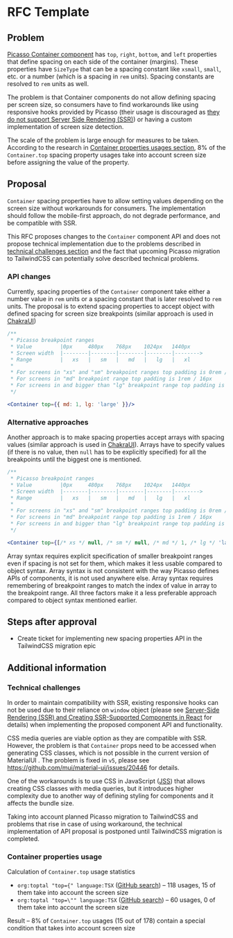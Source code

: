# RFC Template

## Problem

[Picasso Container component](https://picasso.toptal.net/?path=/story/layout-container--container) has `top`, `right`, `bottom`, and `left` properties that define spacing on each side of the container (margins). These properties have `SizeType` that can be a spacing constant like `xsmall`, `small`, etc. or a number (which is a spacing in `rem` units). Spacing constants are resolved to `rem` units as well. 

The problem is that Container components do not allow defining spacing per screen size, so consumers have to find workarounds like using responsive hooks provided by Picasso (their usage is discouraged as [they do not support Server Side Rendering (SSR)](https://toptal-core.atlassian.net/wiki/spaces/FE/pages/3326443609/Server-Side+Rendering+SSR+and+Creating+SSR-Supported+Components+in+React)) or having a custom implementation of screen size detection.

The scale of the problem is large enough for measures to be taken. According to the research in [Container properties usages section](#container-properties-usage), 8% of the `Container.top` spacing property usages take into account screen size before assigning the value of the property.

## Proposal

`Container` spacing properties have to allow setting values depending on the screen size without workarounds for consumers. The implementation should follow the mobile-first approach, do not degrade performance, and be compatible with SSR.

This RFC proposes changes to the `Container` component API and does not propose technical implementation due to the problems described in [technical challenges section](#technical-challenges) and the fact that upcoming Picasso migration to TailwindCSS can potentially solve described technical problems.

### API changes

Currently, spacing properties of the `Container` component take either a number value in `rem` units or a spacing constant that is later resolved to `rem` units. The proposal is to extend spacing properties to accept object with defined spacing for screen size breakpoints (similar approach is used in [ChakraUI](https://chakra-ui.com/docs/styled-system/responsive-styles#the-object-syntax))

```jsx
/**
 * Picasso breakpoint ranges
 * Value         |0px     480px    768px    1024px   1440px
 * Screen width  |--------|--------|--------|--------|-------->
 * Range         |   xs   |   sm   |   md   |   lg   |   xl
 * 
 * For screens in "xs" and "sm" breakpoint ranges top padding is 0rem / 0px
 * For screens in "md" breakpoint range top padding is 1rem / 16px
 * For screens in and bigger than "lg" breakpoint range top padding is 'large' that equals to 2rem / 32px
 */

<Container top={{ md: 1, lg: 'large' }}/>
```

### Alternative approaches

Another approach is to make spacing properties accept arrays with spacing values (similar approach is used in [ChakraUI](https://chakra-ui.com/docs/styled-system/responsive-styles#the-array-syntax)). Arrays have to specify values (if there is no value, then `null` has to be explicitly specified) for all the breakpoints until the biggest one is mentioned.

```jsx
/**
 * Picasso breakpoint ranges
 * Value         |0px     480px    768px    1024px   1440px
 * Screen width  |--------|--------|--------|--------|-------->
 * Range         |   xs   |   sm   |   md   |   lg   |   xl
 * 
 * For screens in "xs" and "sm" breakpoint ranges top padding is 0rem / 0px (due to "null" value)
 * For screens in "md" breakpoint range top padding is 1rem / 16px
 * For screens in and bigger than "lg" breakpoint range top padding is 'large' that equals to 2rem / 32px
 */

<Container top={[/* xs */ null, /* sm */ null, /* md */ 1, /* lg */ 'large']}/>
```

Array syntax requires explicit specification of smaller breakpoint ranges even if spacing is not set for them, which makes it less usable compared to object syntax. Array syntax is not consistent with the way Picasso defines APIs of components, it is not used anywhere else. Array syntax requires remembering of breakpoint ranges to match the index of value in array to the breakpoint range. All three factors make it a less preferable approach compared to object syntax mentioned earlier.

## Steps after approval

- Create ticket for implementing new spacing properties API in the TailwindCSS migration epic

## Additional information

### Technical challenges

In order to maintain compatibility with SSR, existing responsive hooks can not be used due to their reliance on `window` object (please see [Server-Side Rendering (SSR) and Creating SSR-Supported Components in React](https://toptal-core.atlassian.net/wiki/spaces/FE/pages/3326443609/Server-Side+Rendering+SSR+and+Creating+SSR-Supported+Components+in+React) for details) when implementing the proposed component API and functionality.

CSS media queries are viable option as they are compatible with SSR. However, the problem is that `Container` props need to be accessed when generating CSS classes, which is not possible in the current version of MaterialUI . The problem is fixed in `v5`, please see https://github.com/mui/material-ui/issues/20446 for details.

One of the workarounds is to use CSS in JavaScript ([JSS](https://cssinjs.org/)) that allows creating CSS classes with media queries, but it introduces higher complexity due to another way of defining styling for components and it affects the bundle size.

Taking into account planned Picasso migration to TailwindCSS and problems that rise in case of using workaround, the technical implementation of API proposal is postponed until TailwindCSS migration is completed.

### Container properties usage

Calculation of `Container.top` usage statistics

- `org:toptal "top={" language:TSX` ([GitHub search](https://github.com/search?q=org%3Atoptal+%22top%3D%7B%22+language%3ATSX&type=code)) – 118 usages, 15 of them take into account the screen size
- `org:toptal "top=\"" language:TSX` ([GitHub search](https://github.com/search?q=org%3Atoptal+%22top%3D%5C%22%22+language%3ATSX&type=code)) – 60 usages, 0 of them take into account the screen size

Result – 8% of `Container.top` usages (15 out of 178) contain a special condition that takes into account screen size
